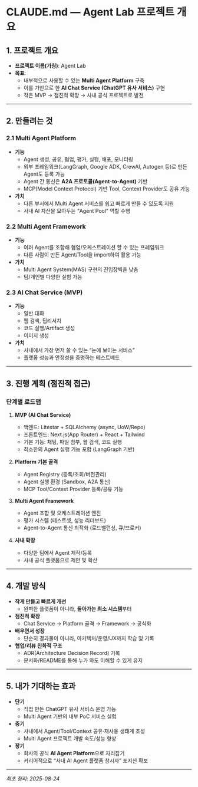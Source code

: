 # CLAUDE.md — Agent Lab 프로젝트 개요

## 1. 프로젝트 개요

- **프로젝트 이름(가칭)**: Agent Lab
- **목표**:  
  - 내부적으로 사용할 수 있는 **Multi Agent Platform** 구축  
  - 이를 기반으로 한 **AI Chat Service (ChatGPT 유사 서비스)** 구현  
  - 작은 MVP → 점진적 확장 → 사내 공식 프로젝트로 발전  

---

## 2. 만들려는 것

### 2.1 Multi Agent Platform
- **기능**
  - Agent 생성, 공유, 협업, 평가, 실행, 배포, 모니터링
  - 외부 프레임워크(LangGraph, Google ADK, CrewAI, Autogen 등)로 만든 Agent도 등록 가능
  - Agent 간 통신은 **A2A 프로토콜(Agent-to-Agent)** 기반
  - MCP(Model Context Protocol) 기반 Tool, Context Provider도 공유 가능
- **가치**
  - 다른 부서에서 Multi Agent 서비스를 쉽고 빠르게 만들 수 있도록 지원
  - 사내 AI 자산을 모아두는 “Agent Pool” 역할 수행

### 2.2 Multi Agent Framework
- **기능**
  - 여러 Agent를 조합해 협업/오케스트레이션 할 수 있는 프레임워크
  - 다른 사람이 만든 Agent/Tool을 import하여 활용 가능
- **가치**
  - Multi Agent System(MAS) 구현의 진입장벽을 낮춤
  - 팀/개인별 다양한 실험 가능

### 2.3 AI Chat Service (MVP)
- **기능**
  - 일반 대화
  - 웹 검색, 딥리서치
  - 코드 실행/Artifact 생성
  - 이미지 생성
- **가치**
  - 사내에서 가장 먼저 쓸 수 있는 “눈에 보이는 서비스”
  - 플랫폼 성능과 안정성을 증명하는 테스트베드

---

## 3. 진행 계획 (점진적 접근)

### 단계별 로드맵
1. **MVP (AI Chat Service)**
   - 백엔드: Litestar + SQLAlchemy (async, UoW/Repo)
   - 프론트엔드: Next.js(App Router) + React + Tailwind
   - 기본 기능: 채팅, 파일 첨부, 웹 검색, 코드 실행
   - 최소한의 Agent 실행 기능 포함 (LangGraph 기반)

2. **Platform 기본 골격**
   - Agent Registry (등록/조회/버전관리)
   - Agent 실행 환경 (Sandbox, A2A 통신)
   - MCP Tool/Context Provider 등록/공유 기능

3. **Multi Agent Framework**
   - Agent 조합 및 오케스트레이션 엔진
   - 평가 시스템 (테스트셋, 성능 리더보드)
   - Agent-to-Agent 통신 최적화 (로드밸런싱, 큐/브로커)

4. **사내 확장**
   - 다양한 팀에서 Agent 제작/등록
   - 사내 공식 플랫폼으로 제안 및 확산

---

## 4. 개발 방식

- **작게 만들고 빠르게 개선**
  - 완벽한 플랫폼이 아니라, **돌아가는 최소 시스템**부터
- **점진적 확장**
  - Chat Service → Platform 골격 → Framework → 공식화
- **배우면서 성장**
  - 단순히 결과물이 아니라, 아키텍처/운영/UX까지 학습 및 기록
- **협업/리뷰 친화적 구조**
  - ADR(Architecture Decision Record) 기록
  - 문서화/README를 통해 누가 와도 이해할 수 있게 유지

---

## 5. 내가 기대하는 효과

- **단기**
  - 직접 만든 ChatGPT 유사 서비스 운영 가능
  - Multi Agent 기반의 내부 PoC 서비스 실험
- **중기**
  - 사내에서 Agent/Tool/Context 공유·재사용 생태계 조성
  - Multi Agent 프로젝트 개발 속도/성능 향상
- **장기**
  - 회사의 공식 **AI Agent Platform**으로 자리잡기
  - 커리어적으로 “사내 AI Agent 플랫폼 창시자” 포지션 확보

---
_최초 정리: 2025-08-24_
